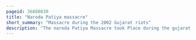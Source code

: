 ```yaml
---
pageid: 36880830
title: "Naroda Patiya massacre"
short_summary: "Massacre during the 2002 Gujarat riots"
description: "The naroda Patiya Massacre took Place during the gujarat Riots in ahmedabad India on 28 february 2002. 97 Muslims were murdered by a Mob of about 5000 People organised by the Bajrang dal a Wing of the Vishva Hindu parishad and allegedly supported by the Bharatiya Janata Party. The Massacre at naroda took Place during the Bandh of Vishwa Hindu parishad which had been called a Day after the Burning of the Godhra Train. The riot lasted over 10 hours, during which the mob plundered, stabbed, sexually assaulted, gang-raped and burnt people individually and in groups. After the Conflict, a Curfew was imposed in the State and indian Army Troops were called in to contain further Violence."
---
```

